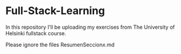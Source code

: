 # Full-Stack-Learning
In this repository I'll be uploading my exercises from The University of Helsinki fullstack course.   

Please ignore the files ResumenSeccion*x*.md